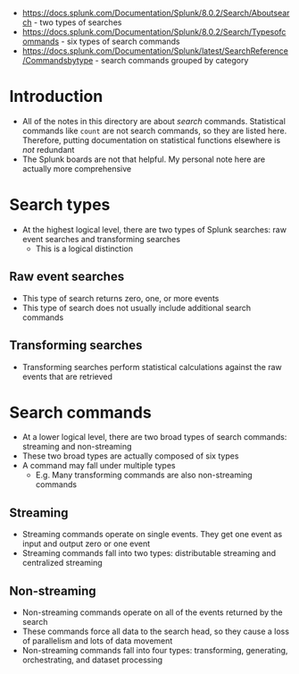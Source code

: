 - https://docs.splunk.com/Documentation/Splunk/8.0.2/Search/Aboutsearch - two types of searches
- https://docs.splunk.com/Documentation/Splunk/8.0.2/Search/Typesofcommands - six types of search commands
- https://docs.splunk.com/Documentation/Splunk/latest/SearchReference/Commandsbytype - search commands grouped by category
# Introduction
- All of the notes in this directory are about *search* commands. Statistical commands like `count` are not search commands, so they are listed here.
  Therefore, putting documentation on statistical functions elsewhere is *not* redundant
- The Splunk boards are not that helpful. My personal note here are actually more comprehensive
# Search types
- At the highest logical level, there are two types of Splunk searches: raw event searches and transforming searches
  - This is a logical distinction
## Raw event searches
- This type of search returns zero, one, or more events
- This type of search does not usually include additional search commands
## Transforming searches
- Transforming searches perform statistical calculations against the raw events that are retrieved
# Search commands
- At a lower logical level, there are two broad types of search commands: streaming and non-streaming
- These two broad types are actually composed of six types
- A command may fall under multiple types
  - E.g. Many transforming commands are also non-streaming commands
## Streaming
- Streaming commands operate on single events. They get one event as input and output zero or one event
- Streaming commands fall into two types: distributable streaming and centralized streaming
## Non-streaming
- Non-streaming commands operate on all of the events returned by the search
- These commands force all data to the search head, so they cause a loss of parallelism and lots of data movement
- Non-streaming commands fall into four types: transforming, generating, orchestrating, and dataset processing